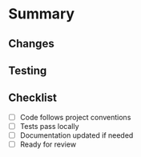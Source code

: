 # Summary

<!-- Brief description of the changes -->

## Changes

<!-- List of specific changes made -->

## Testing

<!-- How were these changes tested? -->

## Checklist

- [ ] Code follows project conventions
- [ ] Tests pass locally
- [ ] Documentation updated if needed
- [ ] Ready for review
